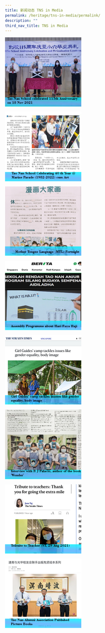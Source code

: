```yaml
---
title: 新闻动态 TNS in Media
permalink: /heritage/tns-in-media/permalink/
description: ""
third_nav_title: TNS in Media
---
```

<p><img style="width:50%" src="/images/tns1.png"></p>

<p><img style="width:50%" src="/images/tns2.png"></p>

<p><img style="width:50%" src="/images/tns3.png"></p>

<p><img style="width:50%" src="/images/tns4.png"></p>

<p><img style="width:50%" src="/images/tns5.png"></p>

<p><img style="width:50%" src="/images/tns6.png"></p>

<p><img style="width:50%" src="/images/tns7.png"></p>

<p><img style="width:50%" src="/images/tns8.png"></p>
